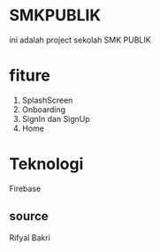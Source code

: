 # SMKPUBLIK
ini adalah project sekolah SMK PUBLIK

# fiture
1. SplashScreen
2. Onboarding
3. SignIn dan SignUp
4. Home

# Teknologi
Firebase

## source
Rifyal Bakri
